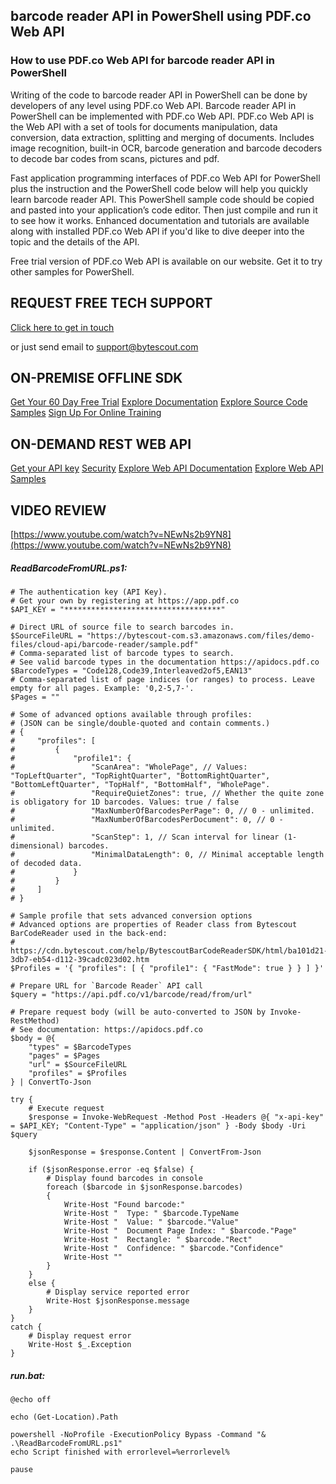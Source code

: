 ## barcode reader API in PowerShell using PDF.co Web API

### How to use PDF.co Web API for barcode reader API in PowerShell

Writing of the code to barcode reader API in PowerShell can be done by developers of any level using PDF.co Web API. Barcode reader API in PowerShell can be implemented with PDF.co Web API. PDF.co Web API is the Web API with a set of tools for documents manipulation, data conversion, data extraction, splitting and merging of documents. Includes image recognition, built-in OCR, barcode generation and barcode decoders to decode bar codes from scans, pictures and pdf.

Fast application programming interfaces of PDF.co Web API for PowerShell plus the instruction and the PowerShell code below will help you quickly learn barcode reader API. This PowerShell sample code should be copied and pasted into your application’s code editor. Then just compile and run it to see how it works. Enhanced documentation and tutorials are available along with installed PDF.co Web API if you'd like to dive deeper into the topic and the details of the API.

Free trial version of PDF.co Web API is available on our website. Get it to try other samples for PowerShell.

## REQUEST FREE TECH SUPPORT

[Click here to get in touch](https://bytescout.zendesk.com/hc/en-us/requests/new?subject=PDF.co%20Web%20API%20Question)

or just send email to [support@bytescout.com](mailto:support@bytescout.com?subject=PDF.co%20Web%20API%20Question) 

## ON-PREMISE OFFLINE SDK 

[Get Your 60 Day Free Trial](https://bytescout.com/download/web-installer?utm_source=github-readme)
[Explore Documentation](https://bytescout.com/documentation/index.html?utm_source=github-readme)
[Explore Source Code Samples](https://github.com/bytescout/ByteScout-SDK-SourceCode/)
[Sign Up For Online Training](https://academy.bytescout.com/)


## ON-DEMAND REST WEB API

[Get your API key](https://app.pdf.co/signup?utm_source=github-readme)
[Security](https://pdf.co/security)
[Explore Web API Documentation](https://apidocs.pdf.co?utm_source=github-readme)
[Explore Web API Samples](https://github.com/bytescout/ByteScout-SDK-SourceCode/tree/master/PDF.co%20Web%20API)

## VIDEO REVIEW

[https://www.youtube.com/watch?v=NEwNs2b9YN8](https://www.youtube.com/watch?v=NEwNs2b9YN8)




<!-- code block begin -->

##### **ReadBarcodeFromURL.ps1:**
    
```
# The authentication key (API Key).
# Get your own by registering at https://app.pdf.co
$API_KEY = "***********************************"

# Direct URL of source file to search barcodes in.
$SourceFileURL = "https://bytescout-com.s3.amazonaws.com/files/demo-files/cloud-api/barcode-reader/sample.pdf"
# Comma-separated list of barcode types to search. 
# See valid barcode types in the documentation https://apidocs.pdf.co
$BarcodeTypes = "Code128,Code39,Interleaved2of5,EAN13"
# Comma-separated list of page indices (or ranges) to process. Leave empty for all pages. Example: '0,2-5,7-'.
$Pages = ""

# Some of advanced options available through profiles:
# (JSON can be single/double-quoted and contain comments.)
# {
#     "profiles": [
#         {
#             "profile1": {
#                 "ScanArea": "WholePage", // Values: "TopLeftQuarter", "TopRightQuarter", "BottomRightQuarter", "BottomLeftQuarter", "TopHalf", "BottomHalf", "WholePage".
#                 "RequireQuietZones": true, // Whether the quite zone is obligatory for 1D barcodes. Values: true / false
#                 "MaxNumberOfBarcodesPerPage": 0, // 0 - unlimited.
#                 "MaxNumberOfBarcodesPerDocument": 0, // 0 - unlimited.
#                 "ScanStep": 1, // Scan interval for linear (1-dimensional) barcodes.
#                 "MinimalDataLength": 0, // Minimal acceptable length of decoded data.                
#             }
#         }
#     ]
# }

# Sample profile that sets advanced conversion options
# Advanced options are properties of Reader class from Bytescout BarCodeReader used in the back-end:
# https://cdn.bytescout.com/help/BytescoutBarCodeReaderSDK/html/ba101d21-3db7-eb54-d112-39cadc023d02.htm
$Profiles = '{ "profiles": [ { "profile1": { "FastMode": true } } ] }'

# Prepare URL for `Barcode Reader` API call
$query = "https://api.pdf.co/v1/barcode/read/from/url"

# Prepare request body (will be auto-converted to JSON by Invoke-RestMethod)
# See documentation: https://apidocs.pdf.co
$body = @{
    "types" = $BarcodeTypes
    "pages" = $Pages
    "url" = $SourceFileURL
    "profiles" = $Profiles
} | ConvertTo-Json

try {
    # Execute request
    $response = Invoke-WebRequest -Method Post -Headers @{ "x-api-key" = $API_KEY; "Content-Type" = "application/json" } -Body $body -Uri $query

    $jsonResponse = $response.Content | ConvertFrom-Json

    if ($jsonResponse.error -eq $false) {
        # Display found barcodes in console
        foreach ($barcode in $jsonResponse.barcodes)
        {
            Write-Host "Found barcode:"
            Write-Host "  Type: " $barcode.TypeName
            Write-Host "  Value: " $barcode."Value"
            Write-Host "  Document Page Index: " $barcode."Page"
            Write-Host "  Rectangle: " $barcode."Rect"
            Write-Host "  Confidence: " $barcode."Confidence"
            Write-Host ""
        }
    }
    else {
        # Display service reported error
        Write-Host $jsonResponse.message
    }
}
catch {
    # Display request error
    Write-Host $_.Exception
}

```

<!-- code block end -->    

<!-- code block begin -->

##### **run.bat:**
    
```
@echo off

echo (Get-Location).Path

powershell -NoProfile -ExecutionPolicy Bypass -Command "& .\ReadBarcodeFromURL.ps1"
echo Script finished with errorlevel=%errorlevel%

pause
```

<!-- code block end -->